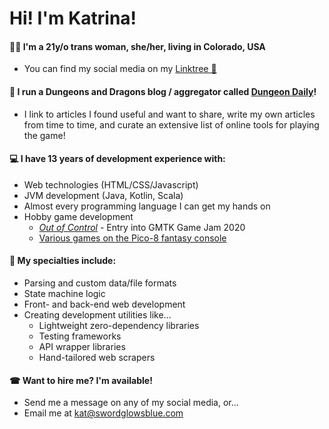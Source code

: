 # Hi! I'm Katrina!

#### 🏳‍🌈 I'm a 21y/o trans woman, she/her, living in Colorado, USA
- You can find my social media on my [Linktree 🌳](https://linktr.ee/KatrinaKitten)

#### 🎲 I run a Dungeons and Dragons blog / aggregator called [Dungeon Daily](https://dungeondaily.com)!
- I link to articles I found useful and want to share, write my own articles from time to time, and curate an extensive list of online tools for playing the game!

#### 💻 I have 13 years of development experience with:
- Web technologies (HTML/CSS/Javascript)
- JVM development (Java, Kotlin, Scala)
- Almost every programming language I can get my hands on
- Hobby game development
  - [*Out of Control*](https://katrinakitten.itch.io/out-of-control) - Entry into GMTK Game Jam 2020
  - [Various games on the Pico-8 fantasy console](https://www.lexaloffle.com/bbs/?uid=45947)

#### 🎨 My specialties include:
- Parsing and custom data/file formats
- State machine logic
- Front- and back-end web development
- Creating development utilities like...
  - Lightweight zero-dependency libraries
  - Testing frameworks
  - API wrapper libraries
  - Hand-tailored web scrapers
  
#### ☎ Want to hire me? I'm available!
- Send me a message on any of my social media, or...
- Email me at kat@swordglowsblue.com
